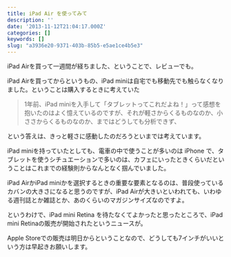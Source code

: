 ```yaml
---
title: iPad Air を使ってみて
description: ''
date: '2013-11-12T21:04:17.000Z'
categories: []
keywords: []
slug: "a3936e20-9371-403b-85b5-e5ae1ce4b5e3"
---
```

iPad Airを買って一週間が経ちました、ということで、レビューでも。

iPad Airを買ってからというもの、iPad miniは自宅でも移動先でも触らなくなりました。ということは購入するときに考えていた

> 1年前、iPad miniを入手して「タブレットってこれだよね！」って感想を抱いたのはよく憶えているのですが、それが軽さからくるものなのか、小ささからくるものなのか、まではどうしても分析できず、

という答えは、きっと軽さに感動したのだろうといまでは考えています。

iPad miniを持っていたとしても、電車の中で使うことが多いのは iPhone で、タブレットを使うシチュエーションで多いのは、カフェにいったときくらいだということはこれまでの経験則からなんとなく掴んでいました。  
  
iPad AirかiPad miniかを選択するときの重要な要素となるのは、普段使っているカバンの大きさになると思うのですが、iPad Airが大きいといわれても、いわゆる週刊誌とか雑誌とか、あのくらいのマガジンサイズなのですよ。

というわけで、iPad mini Retina を待たなくてよかったと思ったところで、iPad mini Retinaの販売が開始されたというニュースが。

Apple Storeでの販売は明日からということなので、どうしても7インチがいいという方は早起きお願いします。